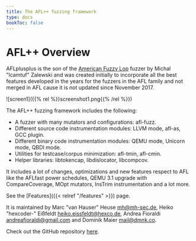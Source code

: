 ```yaml
---
title: The AFL++ fuzzing framework
type: docs
bookToc: false
---
```


# AFL++ Overview

AFLplusplus is the son of the [American Fuzzy Lop](http://lcamtuf.coredump.cx/afl/) fuzzer by Michal "lcamtuf" Zalewski and was created initially to incorporate all the best features developed in the years for the fuzzers in the AFL family and not merged in AFL cause it is not updated since November 2017.

![screen1]({{% rel %}}screenshot1.png{{% /rel %}})

The AFL++ fuzzing framework includes the following:

+ A fuzzer with many mutators and configurations: afl-fuzz.
+ Different source code instrumentation modules: LLVM mode, afl-as, GCC plugin.
+ Different binary code instrumentation modules: QEMU mode, Unicorn mode, QBDI mode.
+ Utilities for testcase/corpus minimization: afl-tmin, afl-cmin.
+ Helper libraries: libtokencap, libdislocator, libcompcov.

It includes a lot of changes, optimizations and new features respect to AFL like the AFLfast power schedules, QEMU 3.1 upgrade with CompareCoverage, MOpt mutators, InsTrim instrumentation and a lot more.

See the [Features]({{< relref "/features" >}}) page.

It is maintained by Marc "van Hauser" Heuse <mh@mh-sec.de>, Heiko "hexcoder-" Eißfeldt <heiko.eissfeldt@hexco.de>, Andrea Fioraldi <andreafioraldi@gmail.com> and Dominik Maier <mail@dmnk.co>.

Check out the GitHub repository [here](https://github.com/vanhauser-thc/AFLplusplus).
